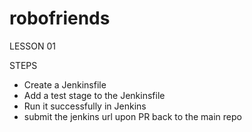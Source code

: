 # robofriends

LESSON 01

STEPS

- Create a Jenkinsfile
- Add a test stage to the Jenkinsfile
- Run it successfully in Jenkins
- submit the jenkins url upon PR back to the main repo
